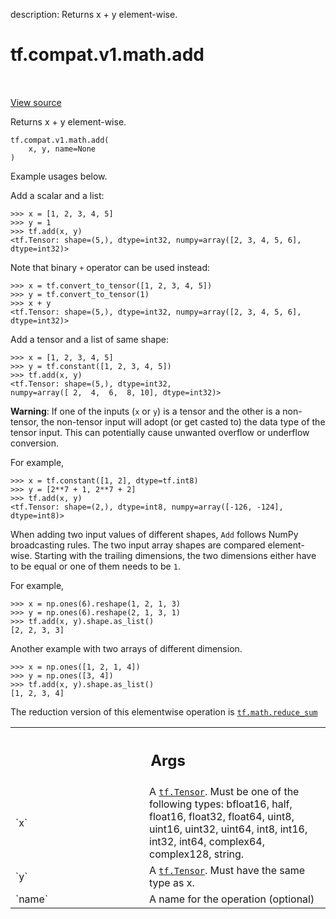 description: Returns x + y element-wise.

<div itemscope itemtype="http://developers.google.com/ReferenceObject">
<meta itemprop="name" content="tf.compat.v1.math.add" />
<meta itemprop="path" content="Stable" />
</div>

# tf.compat.v1.math.add

<!-- Insert buttons and diff -->

<table class="tfo-notebook-buttons tfo-api nocontent" align="left">

</table>

<a target="_blank" class="external" href="/code/stable/tensorflow/python/ops/math_ops.py">View source</a>



Returns x + y element-wise.


<pre class="devsite-click-to-copy prettyprint lang-py tfo-signature-link">
<code>tf.compat.v1.math.add(
    x, y, name=None
)
</code></pre>



<!-- Placeholder for "Used in" -->

Example usages below.

Add a scalar and a list:

```
>>> x = [1, 2, 3, 4, 5]
>>> y = 1
>>> tf.add(x, y)
<tf.Tensor: shape=(5,), dtype=int32, numpy=array([2, 3, 4, 5, 6],
dtype=int32)>
```

Note that binary `+` operator can be used instead:

```
>>> x = tf.convert_to_tensor([1, 2, 3, 4, 5])
>>> y = tf.convert_to_tensor(1)
>>> x + y
<tf.Tensor: shape=(5,), dtype=int32, numpy=array([2, 3, 4, 5, 6],
dtype=int32)>
```

Add a tensor and a list of same shape:

```
>>> x = [1, 2, 3, 4, 5]
>>> y = tf.constant([1, 2, 3, 4, 5])
>>> tf.add(x, y)
<tf.Tensor: shape=(5,), dtype=int32,
numpy=array([ 2,  4,  6,  8, 10], dtype=int32)>
```

**Warning**: If one of the inputs (`x` or `y`) is a tensor and the other is a
non-tensor, the non-tensor input will adopt (or get casted to) the data type
of the tensor input. This can potentially cause unwanted overflow or underflow
conversion.

For example,

```
>>> x = tf.constant([1, 2], dtype=tf.int8)
>>> y = [2**7 + 1, 2**7 + 2]
>>> tf.add(x, y)
<tf.Tensor: shape=(2,), dtype=int8, numpy=array([-126, -124], dtype=int8)>
```

When adding two input values of different shapes, `Add` follows NumPy
broadcasting rules. The two input array shapes are compared element-wise.
Starting with the trailing dimensions, the two dimensions either have to be
equal or one of them needs to be `1`.

For example,

```
>>> x = np.ones(6).reshape(1, 2, 1, 3)
>>> y = np.ones(6).reshape(2, 1, 3, 1)
>>> tf.add(x, y).shape.as_list()
[2, 2, 3, 3]
```

Another example with two arrays of different dimension.

```
>>> x = np.ones([1, 2, 1, 4])
>>> y = np.ones([3, 4])
>>> tf.add(x, y).shape.as_list()
[1, 2, 3, 4]
```

The reduction version of this elementwise operation is <a href="../../../../tf/math/reduce_sum.md"><code>tf.math.reduce_sum</code></a>

<!-- Tabular view -->
 <table class="responsive fixed orange">
<colgroup><col width="214px"><col></colgroup>
<tr><th colspan="2"><h2 class="add-link">Args</h2></th></tr>

<tr>
<td>
`x`<a id="x"></a>
</td>
<td>
A <a href="../../../../tf/Tensor.md"><code>tf.Tensor</code></a>. Must be one of the following types: bfloat16, half,
float16, float32, float64, uint8, uint16, uint32, uint64, int8, int16,
int32, int64, complex64, complex128, string.
</td>
</tr><tr>
<td>
`y`<a id="y"></a>
</td>
<td>
A <a href="../../../../tf/Tensor.md"><code>tf.Tensor</code></a>. Must have the same type as x.
</td>
</tr><tr>
<td>
`name`<a id="name"></a>
</td>
<td>
A name for the operation (optional)
</td>
</tr>
</table>

